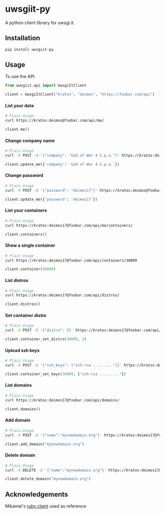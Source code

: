 # uwsgiit-py

A python client library for uwsgi.it.

## Installation

```bash
pip install uwsgiit-py
```

## Usage

To use the API
```python
from uwsgiit.api import UwsgiItClient

client = UwsgiItClient("kratos", "deimos", "https://foobar.com/api")
```

#### List your data

```bash
# Plain Usage
curl https://kratos:deimos@foobar.com/api/me/
```

```python
client.me()
```

####  Change company name

```bash
# Plain Usage
curl -X POST -d '{"company": "God of War 4 S.p.a."}' https://kratos:deimos@foobar.com/api/me/
```

```python
client.update_me({'company': 'God of War 4 S.p.a.'})
```

#### Change password

```bash
# Plain Usage
curl -X POST -d '{"password": "deimos17"}' https://kratos:deimos@foobar.com/api/me/
```

```python
client.update_me({'password': 'deimos17'})
```

#### List your containers

```bash
# Plain Usage
curl https://kratos:deimos17@foobar.com/api/me/containers/
```

```python
client.containers()
```

#### Show a single container

```bash
# Plain Usage
curl https://kratos:deimos17@foobar.com/api/containers/30009
```

```python
client.container(30009)
```

#### List distros

```bash
# Plain Usage
curl https://kratos:deimos17@foobar.com/api/distros/
```

```python
client.distros()
```

#### Set container distro

```bash
# Plain Usage
curl -X POST -d '{"distro": 2}' https://kratos:deimos17@foobar.com/api/containers/30009
```

```python
client.container_set_distro(30009, 2)
```

#### Upload ssh keys

```bash
# Plain Usage
curl -X POST -d '{"ssh_keys": ["ssh-rsa ........."]}' https://kratos:deimos17@foobar.com/api/containers/30009
```

```python
client.container_set_keys(30009, ["ssh-rsa ........."])
```

#### List domains

```bash
# Plain Usage
curl https://kratos:deimos17@foobar.com/api/domains/
```

```python
client.domains()
```

#### Add domain

```bash
# Plain Usage
curl -X POST -d '{"name":"mynewdomain.org"}' https://kratos:deimos17@foobar.com/api/domains/
```

```python
client.add_domain("mynewdomain.org")
```

#### Delete domain

```bash
# Plain Usage
curl -X DELETE -d '{"name":"mynewdomain.org"}' https://kratos:deimos17@foobar.com/api/domains/
```

```python
client.delete_domain("mynewdomain.org")
```

## Acknowledgements

Mikamai's [ruby client](https://github.com/mikamai/uwsgi_it_client/) used as
reference

